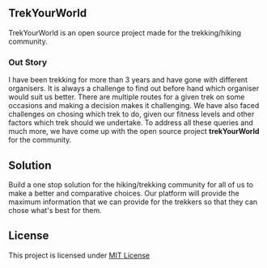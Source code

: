 ## TrekYourWorld

TrekYourWorld is an open source project made for the trekking/hiking community.

### Out Story
I have been trekking for more than 3 years and have gone with different organisers. It is always a challenge to find out before hand which organiser would suit us better. There are multiple routes for a given trek on some occasions and making a decision makes it challenging. We have also faced challenges on chosing which trek to do, given our fitness levels and other factors which trek should we undertake. To address all these queries and much more, we have come up with the open source project __trekYourWorld__ for the community.

## Solution
Build a one stop solution for the hiking/trekking community for all of us to make a better and comparative choices. Our platform will provide the maximum information that we can provide for the trekkers so that they can chose what's best for them.

## License
This project is licensed under [MIT License](./LICENSE)
